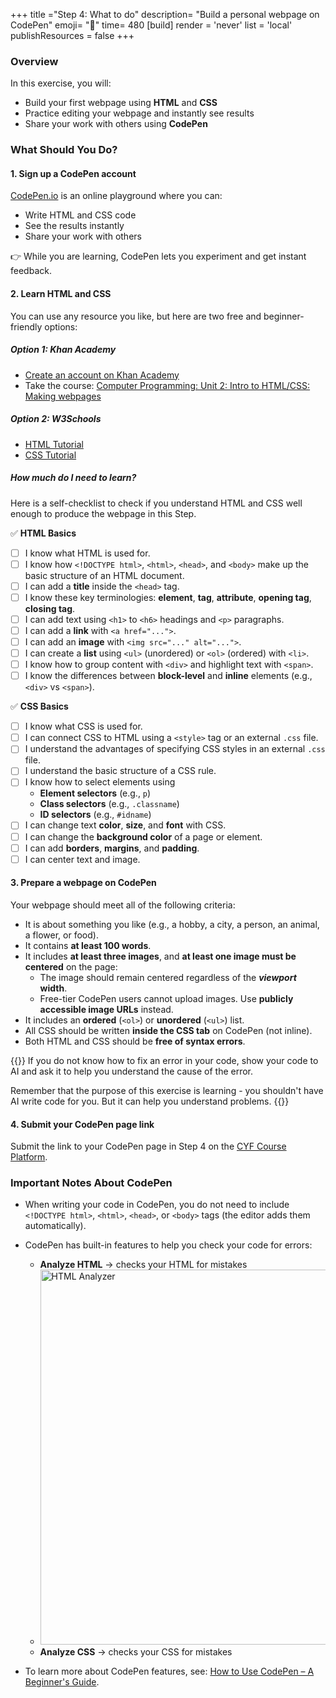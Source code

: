 +++
title ="Step 4: What to do"
description= "Build a personal webpage on CodePen"
emoji= "🤖"
time= 480
[build]
  render = 'never'
  list = 'local'
  publishResources = false 
+++

### Overview

In this exercise, you will:
- Build your first webpage using **HTML** and **CSS**
- Practice editing your webpage and instantly see results
- Share your work with others using **CodePen**


### What Should You Do?

#### 1. Sign up a CodePen account

[CodePen.io](https://codepen.io) is an online playground where you can:
- Write HTML and CSS code
- See the results instantly
- Share your work with others

👉 While you are learning, CodePen lets you experiment and get instant feedback.

#### 2. Learn HTML and CSS

You can use any resource you like, but here are two free and beginner-friendly options:

##### Option 1: Khan Academy

- [Create an account on Khan Academy](https://www.khanacademy.org/computing/computer-programming/html-css)
- Take the course: [Computer Programming: Unit 2: Intro to HTML/CSS: Making webpages](https://www.khanacademy.org/computing/computer-programming/html-css)

##### Option 2: W3Schools

- [HTML Tutorial](https://www.w3schools.com/html/)
- [CSS Tutorial](https://www.w3schools.com/css/)

##### How much do I need to learn?

Here is a self-checklist to check if you understand HTML and CSS well enough to produce the webpage in this Step.

✅ **HTML Basics**

- [ ] I know what HTML is used for.
- [ ] I know how `<!DOCTYPE html>`, `<html>`, `<head>`, and `<body>` make up the basic structure of an HTML document.
- [ ] I can add a **title** inside the `<head>` tag.
- [ ] I know these key terminologies: **element**, **tag**, **attribute**, **opening tag**, **closing tag**.
- [ ] I can add text using `<h1>` to `<h6>` headings and `<p>` paragraphs.
- [ ] I can add a **link** with `<a href="...">`.
- [ ]  I can add an **image** with `<img src="..." alt="...">`.
- [ ] I can create a **list** using `<ul>` (unordered) or `<ol>` (ordered) with `<li>`.
- [ ] I know how to group content with `<div>` and highlight text with `<span>`.
- [ ] I know the differences between **block-level** and **inline** elements (e.g., `<div>` vs `<span>`).

✅ **CSS Basics**
- [ ] I know what CSS is used for.
- [ ] I can connect CSS to HTML using a `<style>` tag or an external `.css` file.
- [ ] I understand the advantages of specifying CSS styles in an external `.css` file.
- [ ] I understand the basic structure of a CSS rule.
- [ ] I know how to select elements using 
    - **Element selectors** (e.g., `p`)
    - **Class selectors** (e.g., `.classname`)
    - **ID selectors** (e.g., `#idname`)
- [ ] I can change text **color**, **size**, and **font** with CSS.
- [ ] I can change the **background color** of a page or element.
- [ ] I can add **borders**, **margins**, and **padding**.
- [ ] I can center text and image.

#### 3. Prepare a webpage on CodePen

Your webpage should meet all of the following criteria:

- It is about something you like (e.g., a hobby, a city, a person, an animal, a flower, or food).
- It contains **at least 100 words**.
- It includes **at least three images**, and **at least one image must be centered** on the page:
  - The image should remain centered regardless of the ***viewport*** **width**.
  - Free-tier CodePen users cannot upload images. Use **publicly accessible image URLs** instead.
- It includes an **ordered** (`<ol>`) or **unordered** (`<ul>`) list.
- All CSS should be written **inside the CSS tab** on CodePen (not inline).
- Both HTML and CSS should be **free of syntax errors**.

{{<note type="tip" title="Using AI to help you understand and fix coding errors">}}
If you do not know how to fix an error in your code, show your code to AI and ask it to help you understand the cause of the error.

Remember that the purpose of this exercise is learning - you shouldn't have AI write code for you. But it can help you understand problems.
{{</note>}}


#### 4. Submit your CodePen page link  

Submit the link to your CodePen page in Step 4 on the [CYF Course Platform](https://application-process.codeyourfuture.io/).


### Important Notes About CodePen

- When writing your code in CodePen, you do not need to include `<!DOCTYPE html>`, `<html>`, `<head>`, or `<body>` tags (the editor adds them automatically).

- CodePen has built-in features to help you check your code for errors:
  - **Analyze HTML** → checks your HTML for mistakes
  - <img src="https://www.freecodecamp.org/news/content/images/2021/03/analyze-before-option.png" alt="HTML Analyzer" width="600">
  - **Analyze CSS** → checks your CSS for mistakes

- To learn more about CodePen features, see: [How to Use CodePen – A Beginner's Guide](https://www.freecodecamp.org/news/how-to-use-codepen/).
